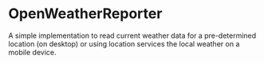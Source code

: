 # OpenWeatherReporter
 A simple implementation  to read current weather data for a pre-determined location (on desktop) or using location services the local weather on a mobile device.
